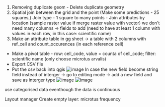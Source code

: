 1. Removing duplicate geom - Delete duplicate geometry
2. Spatial join between the grid and the point (Make some predictions - 25 squares,)
   Join type - 1 square to many points - Join attributes by location (sample raster value if merge raster value with vector)
   we don't need many columns => fields to add (need to have at least 1 column with values in each row, in this case: scientific name)
4. Make an attribute table in gg sheet -> a table with 2 columns with ref_cell and count_occurences (in each reference cell)
* Make a pivot table - row: cell_code, value = counta of cell_code; filter: scientific name (only choose microtus arvalis)
* Export CSV file
* Put the csv back into qgis
![image](https://github.com/user-attachments/assets/75ee7d0a-4fc3-4977-b03a-e2b9c23562cf)
In case the new field become string field instead of interger -> go to editing mode -> add a new field and save as interger type
![image](https://github.com/user-attachments/assets/3b57b844-d510-4b04-bb46-5ed98bbc2c42)
![image](https://github.com/user-attachments/assets/031f2732-a028-4c12-a141-31499f1122fa)

use categorised data eventhough the data is continuous

Layout manager
Create empty layer: microtus frequency
